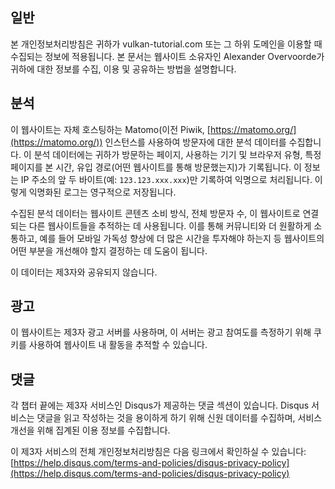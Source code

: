 ## 일반

본 개인정보처리방침은 귀하가 vulkan-tutorial.com 또는 그 하위 도메인을 이용할 때 수집되는 정보에 적용됩니다. 본 문서는 웹사이트 소유자인 Alexander Overvoorde가 귀하에 대한 정보를 수집, 이용 및 공유하는 방법을 설명합니다.

## 분석

이 웹사이트는 자체 호스팅하는 Matomo(이전 Piwik, [https://matomo.org/](https://matomo.org/)) 인스턴스를 사용하여 방문자에 대한 분석 데이터를 수집합니다. 이 분석 데이터에는 귀하가 방문하는 페이지, 사용하는 기기 및 브라우저 유형, 특정 페이지를 본 시간, 유입 경로(어떤 웹사이트를 통해 방문했는지)가 기록됩니다. 이 정보는 IP 주소의 앞 두 바이트(예: `123.123.xxx.xxx`)만 기록하여 익명으로 처리됩니다. 이렇게 익명화된 로그는 영구적으로 저장됩니다.

수집된 분석 데이터는 웹사이트 콘텐츠 소비 방식, 전체 방문자 수, 이 웹사이트로 연결되는 다른 웹사이트들을 추적하는 데 사용됩니다. 이를 통해 커뮤니티와 더 원활하게 소통하고, 예를 들어 모바일 가독성 향상에 더 많은 시간을 투자해야 하는지 등 웹사이트의 어떤 부분을 개선해야 할지 결정하는 데 도움이 됩니다.

이 데이터는 제3자와 공유되지 않습니다.

## 광고

이 웹사이트는 제3자 광고 서버를 사용하며, 이 서버는 광고 참여도를 측정하기 위해 쿠키를 사용하여 웹사이트 내 활동을 추적할 수 있습니다.

## 댓글

각 챕터 끝에는 제3자 서비스인 Disqus가 제공하는 댓글 섹션이 있습니다. Disqus 서비스는 댓글을 읽고 작성하는 것을 용이하게 하기 위해 신원 데이터를 수집하며, 서비스 개선을 위해 집계된 이용 정보를 수집합니다.

이 제3자 서비스의 전체 개인정보처리방침은 다음 링크에서 확인하실 수 있습니다: [https://help.disqus.com/terms-and-policies/disqus-privacy-policy](https://help.disqus.com/terms-and-policies/disqus-privacy-policy)